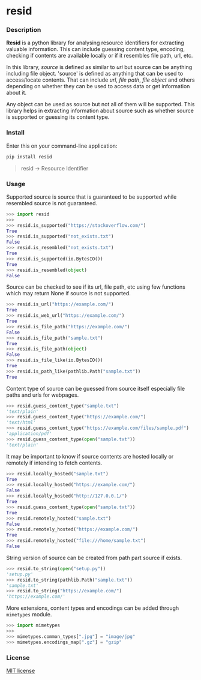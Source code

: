# resid

### Description
**Resid** is a python library for analysing resource identifiers 
for extracting valuable information. This can include guessing content 
type, encoding, checking if contents are available locally or if it 
resembles file path, url, etc.

In this library, _source_ is defined as similar to _uri_ but source
can be anything including file object. 'source' is defined as anything
that can be used to access/locate contents. That can include _url_, 
_file path_, _file object_ and others depending on whether
they can be used to access data or get information about it.

Any object can be used as source but not all of them will be supported.
This library helps in extracting information about source such as whether
source is supported or guessing its content type.

### Install
Enter this on your command-line application:  
```bash 
pip install resid
```
> resid -> Resource Identifier

### Usage
Supported source is source that is guaranteed to be supported while 
resembled source is not guaranteed.
```python
>>> import resid
>>>
>>> resid.is_supported("https://stackoverflow.com/")
True
>>> resid.is_supported("not_exists.txt")
False
>>> resid.is_resembled("not_exists.txt")
True
>>> resid.is_supported(io.BytesIO())
True
>>> resid.is_resembled(object)
False
```

Source can be checked to see if its url, file path, etc using few 
functions which may return None if source is not supported.
```python
>>> resid.is_url("https://example.com/")
True
>>> resid.is_web_url("https://example.com/")
True
>>> resid.is_file_path("https://example.com/")
False
>>> resid.is_file_path("sample.txt")
True
>>> resid.is_file_path(object)
False
>>> resid.is_file_like(io.BytesIO())
True
>>> resid.is_path_like(pathlib.Path("sample.txt"))
True
```

Content type of source can be guessed from source itself especially 
file paths and urls for webpages.
```python
>>> resid.guess_content_type("sample.txt")
'text/plain'
>>> resid.guess_content_type("https://example.com/")
'text/html'
>>> resid.guess_content_type("https://example.com/files/sample.pdf")
'application/pdf'
>>> resid.guess_content_type(open("sample.txt"))
'text/plain'
```

It may be important to know if source contents are hosted locally 
or remotely if intending to fetch contents.
```python
>>> resid.locally_hosted("sample.txt")
True
>>> resid.locally_hosted("https://example.com/")
False
>>> resid.locally_hosted("http://127.0.0.1/")
True
>>> resid.guess_content_type(open("sample.txt"))
True
>>> resid.remotely_hosted("sample.txt")
False
>>> resid.remotely_hosted("https://example.com/")
True
>>> resid.remotely_hosted("file:///home/sample.txt")
False
```

String version of source can be created from path part source if exists.
```python
>>> resid.to_string(open("setup.py"))
'setup.py'
>>> resid.to_string(pathlib.Path("sample.txt"))
'sample.txt'
>>> resid.to_string("https://example.com/")
'https://example.com/'
```


More extensions, content types and encodings can be added through 
`mimetypes`
module.
```python
>>> import mimetypes
>>>
>>> mimetypes.common_types[".jpg"] = "image/jpg"
>>> mimetypes.encodings_map[".gz"] = "gzip" 
```

### License
[MIT license](https://github.com/sekgobela-kevin/resid/blob/main/LICENSE)